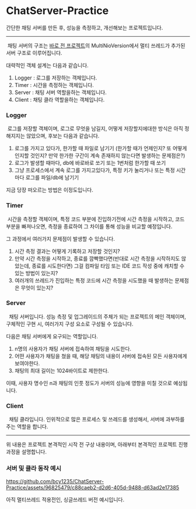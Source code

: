 # ChatServer-Practice

간단한 채팅 서버를 만든 후, 성능을 측정하고, 개선해보는 프로젝트입니다.

---

&nbsp;채팅 서버의 구조는 [바로 전 프로젝트](https://github.com/bcy1235/EchoServer-Client-Practice)의 MultiNioVersion에서 멀티 쓰레드가 추가된 서버 구조로 이루어집니다.

대략적인 객체 설계는 다음과 같습니다.

1. Logger : 로그를 저장하는 객체입니다.
2. Timer : 시간을 측정하는 객체입니다.
3. Server : 채팅 서버 역할을하는 객체입니다.
4. Client : 채팅 클라 역할을하는 객체입니다.

### Logger

&nbsp;로그를 저장할 객체이며, 로그로 무엇을 남길지, 어떻게 저장할지에대한 방식은 아직 정해지지는 않았으며, 후보는 다음과 같습니다.

1. 로그를 가지고 있다가, 한가할 때 파일로 남기기 (한가할 때가 언제인지? 또 어떻게 인지할 것인지? 만약 한가한 구간이 계속 존재하지 않는다면 발생하는 문제점은?)
2. 로그가 발생할 때마다, db에 바로바로 쏘기 또는 1번처럼 한가할 때 쏘기
3. 그냥 프로세스에서 계속 로그를 가지고있다가, 특정 키가 눌리거나 또는 특정 시간마다 로그를 파일/db에 남기기

지금 당장 떠오르는 방법은 이정도입니다.

### Timer

&nbsp;시간을 측정할 객체이며, 특정 코드 부분에 진입하기전에 시간 측정을 시작하고, 코드 부분을 빠져나오면, 측정을 종료하여 그 차이를 통해 성능을 비교할 예정입니다.

그 과정에서 여러가지 문제점이 발생할 수 있습니다.

1. 시간 측정 결과는 어떻게 기록하고 저장할 것인지?
2. 만약 시간 측정을 시작하고, 종료를 깜빡했다면(반대로 시간 측정을 시작하지도 않았는데, 종료를 시도한다면) 그걸 컴파일 타임 또는 IDE 코드 작성 중에 캐치할 수 있는 방법이 있는지?
3. 여러개의 쓰레드가 진입하는 특정 코드에 시간 측정을 시도했을 때 발생하는 문제점은 무엇이 있는지?

### Server

&nbsp; 채팅 서버입니다. 성능 측정 및 업그레이드의 주체가 되는 프로젝트의 메인 객체이며, 구체적인 구현 시, 여러가지 구성 요소로 구성될 수 있습니다.

다음은 채팅 서버에게 요구되는 역할입니다.

1. n명의 사용자가 채팅 서버에 접속하여 채팅을 시도한다.
2. 어떤 사용자가 채팅을 쳤을 때, 해당 채팅의 내용이 서버에 접속된 모든 사용자에게 보여야한다.
3. 채팅의 최대 길이는 1024바이트로 제한한다.

이때, 사용자 명수인 n과 채팅의 인풋 정도가 서버의 성능에 영향을 미칠 것으로 예상됩니다.

### Client

&nbsp; 채팅 클라입니다. 인위적으로 많은 프로세스 및 쓰레드를 생성해서, 서버에 과부하를 주는 역할을 합니다.

---

위 내용은 프로젝트 본격적인 시작 전 구상 내용이며, 아래부터 본격적인 프로젝트 진행 과정을 설명합니다.


### 서버 및 클라 동작 예시


https://github.com/bcy1235/ChatServer-Practice/assets/96825479/c88caeb2-d2d6-405d-9488-d63ad2e17385

아직 멀티쓰레드 적용전인, 싱글쓰레드 버전 예시입니다.

